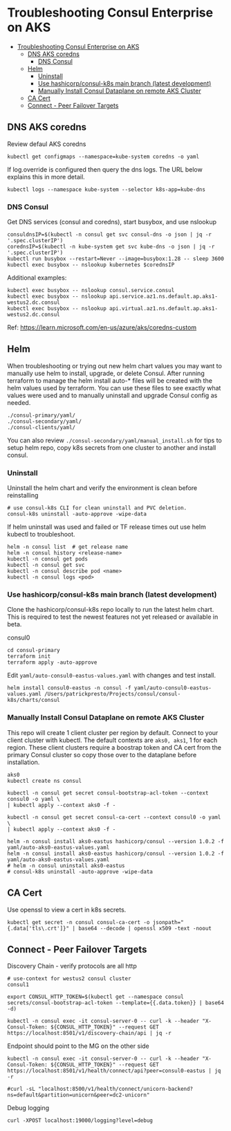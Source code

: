 # Troubleshooting Consul Enterprise on AKS
<!-- TOC -->

- [Troubleshooting Consul Enterprise on AKS](#troubleshooting-consul-enterprise-on-aks)
  - [DNS AKS coredns](#dns-aks-coredns)
    - [DNS Consul](#dns-consul)
  - [Helm](#helm)
    - [Uninstall](#uninstall)
    - [Use hashicorp/consul-k8s main branch (latest development)](#use-hashicorpconsul-k8s-main-branch-latest-development)
    - [Manually Install Consul Dataplane on remote AKS Cluster](#manually-install-consul-dataplane-on-remote-aks-cluster)
  - [CA Cert](#ca-cert)
  - [Connect - Peer Failover Targets](#connect---peer-failover-targets)

<!-- /TOC -->

## DNS AKS coredns
Review defaul AKS coredns
```
kubectl get configmaps --namespace=kube-system coredns -o yaml 
```

If log.override is configured then query the dns logs.  The URL below explains this in more detail.
```
kubectl logs --namespace kube-system --selector k8s-app=kube-dns
```

### DNS Consul
Get DNS services (consul and coredns), start busybox, and use nslookup
```
consuldnsIP=$(kubectl -n consul get svc consul-dns -o json | jq -r '.spec.clusterIP')
corednsIP=$(kubectl -n kube-system get svc kube-dns -o json | jq -r '.spec.clusterIP')
kubectl run busybox --restart=Never --image=busybox:1.28 -- sleep 3600
kubectl exec busybox -- nslookup kubernetes $corednsIP
```
Additional examples:
```
kubectl exec busybox -- nslookup consul.service.consul
kubectl exec busybox -- nslookup api.service.az1.ns.default.ap.aks1-westus2.dc.consul
kubectl exec busybox -- nslookup api.virtual.az1.ns.default.ap.aks1-westus2.dc.consul
```

Ref: https://learn.microsoft.com/en-us/azure/aks/coredns-custom

## Helm
When troubleshooting or trying out new helm chart values you may want to manually use helm to install, upgrade, or delete Consul.  After running terraform to manage the helm install auto-* files will be created with the helm values used by terraform.  You can use these files to see exactly what values were used and to manually uninstall and upgrade Consul config as needed.
```
./consul-primary/yaml/
./consul-secondary/yaml/
./consul-clients/yaml/
```
You can also review `./consul-secondary/yaml/manual_install.sh` for tips to setup helm repo, copy k8s secrets from one cluster to another and install consul.

### Uninstall
Uninstall the helm chart and verify the environment is clean before reinstalling
```
# use consul-k8s CLI for clean uninstall and PVC deletion.
consul-k8s uninstall -auto-approve -wipe-data
```

If helm uninstall was used and failed or TF release times out use helm kubectl to troubleshoot.
```
helm -n consul list  # get release name
helm -n consul history <release-name>
kubectl -n consul get pods
kubectl -n consul get svc
kubectl -n consul describe pod <name>
kubectl -n consul logs <pod>
```

### Use hashicorp/consul-k8s main branch (latest development)
Clone the hashicorp/consul-k8s repo locally to run the latest helm chart.  This is required to test the newest features not yet released or available in beta.

consul0
```
cd consul-primary
terraform init
terraform apply -auto-approve
```

Edit `yaml/auto-consul0-eastus-values.yaml` with changes and test install.
```
helm install consul0-eastus -n consul -f yaml/auto-consul0-eastus-values.yaml /Users/patrickpresto/Projects/consul/consul-k8s/charts/consul
```

### Manually Install Consul Dataplane on remote AKS Cluster
This repo will create 1 client cluster per region by default.  Connect to your client cluster with kubectl.  The default contexts are `aks0, aks1`, 1 for each region.  These client clusters require a boostrap token and CA cert from the primary Consul cluster so copy those over to the dataplane before installation.

```
aks0
kubectl create ns consul

kubectl -n consul get secret consul-bootstrap-acl-token --context consul0 -o yaml \
| kubectl apply --context aks0 -f -

kubectl -n consul get secret consul-ca-cert --context consul0 -o yaml \
| kubectl apply --context aks0 -f -

helm -n consul install aks0-eastus hashicorp/consul --version 1.0.2 -f yaml/auto-aks0-eastus-values.yaml
helm -n consul install aks0-eastus hashicorp/consul --version 1.0.2 -f yaml/auto-aks0-eastus-values.yaml
# helm -n consul uninstall aks0-eastus
# consul-k8s uninstall -auto-approve -wipe-data
```

## CA Cert

Use openssl to view a cert in k8s secrets.
```
kubectl get secret -n consul consul-ca-cert -o jsonpath="{.data['tls\.crt']}" | base64 --decode | openssl x509 -text -noout
```

## Connect - Peer Failover Targets

Discovery Chain - verify protocols are all http
```
# use-context for westus2 consul cluster
consul1

export CONSUL_HTTP_TOKEN=$(kubectl get --namespace consul secrets/consul-bootstrap-acl-token --template={{.data.token}} | base64 -d)

kubectl -n consul exec -it consul-server-0 -- curl -k --header "X-Consul-Token: ${CONSUL_HTTP_TOKEN}" --request GET https://localhost:8501/v1/discovery-chain/api | jq -r
```
Endpoint should point to the MG on the other side
```
kubectl -n consul exec -it consul-server-0 -- curl -k --header "X-Consul-Token: ${CONSUL_HTTP_TOKEN}" --request GET https://localhost:8501/v1/health/connect/api?peer=consul0-eastus | jq -r

#curl -sL "localhost:8500/v1/health/connect/unicorn-backend?ns=default&partition=unicorn&peer=dc2-unicorn"
```

Debug logging
```
curl -XPOST localhost:19000/logging?level=debug
```
